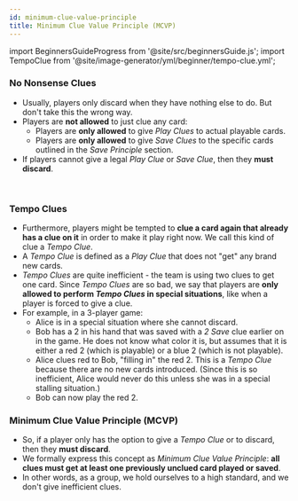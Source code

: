 ```yaml
---
id: minimum-clue-value-principle
title: Minimum Clue Value Principle (MCVP)
---
```


import BeginnersGuideProgress from '@site/src/beginnersGuide.js';
import TempoClue from '@site/image-generator/yml/beginner/tempo-clue.yml';

<BeginnersGuideProgress id="minimum-clue-value-principle" />

### No Nonsense Clues

- Usually, players only discard when they have nothing else to do. But don't take this the wrong way.
- Players are **not allowed** to just clue any card:
  - Players are **only allowed** to give _Play Clues_ to actual playable cards.
  - Players are **only allowed** to give _Save Clues_ to the specific cards outlined in the _Save Principle_ section.
- If players cannot give a legal _Play Clue_ or _Save Clue_, then they **must discard**.

<br />

### Tempo Clues

- Furthermore, players might be tempted to **clue a card again that already has a clue on it** in order to make it play right now. We call this kind of clue a _Tempo Clue_.
- A _Tempo Clue_ is defined as a _Play Clue_ that does not "get" any brand new cards.
- _Tempo Clues_ are quite inefficient - the team is using two clues to get one card. Since _Tempo Clues_ are so bad, we say that players are **only allowed to perform _Tempo Clues_ in special situations**, like when a player is forced to give a clue.
- For example, in a 3-player game:
  - Alice is in a special situation where she cannot discard.
  - Bob has a 2 in his hand that was saved with a _2 Save_ clue earlier on in the game. He does not know what color it is, but assumes that it is either a red 2 (which is playable) or a blue 2 (which is not playable).
  - Alice clues red to Bob, "filling in" the red 2. This is a _Tempo Clue_ because there are no new cards introduced. (Since this is so inefficient, Alice would never do this unless she was in a special stalling situation.)
  - Bob can now play the red 2.

<TempoClue />

### Minimum Clue Value Principle (MCVP)

- So, if a player only has the option to give a _Tempo Clue_ or to discard, then they **must discard**.
- We formally express this concept as _Minimum Clue Value Principle_: **all clues must get at least one previously unclued card played or saved**.
- In other words, as a group, we hold ourselves to a high standard, and we don't give inefficient clues.
